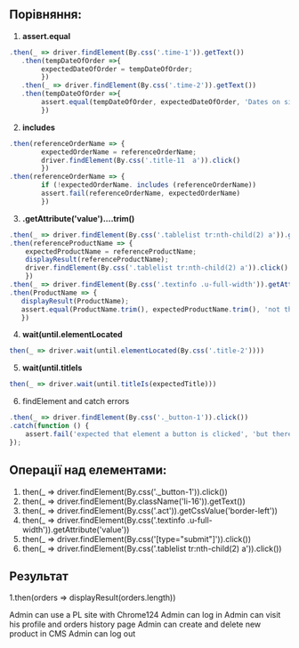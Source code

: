 ## Порівняння:

1. **assert.equal**
```js
.then(_ => driver.findElement(By.css('.time-1')).getText())
   .then(tempDateOfOrder =>{
        expectedDateOfOrder = tempDateOfOrder;
        })
   .then(_ => driver.findElement(By.css('.time-2')).getText())
   .then(tempDateOfOrder =>{
        assert.equal(tempDateOfOrder, expectedDateOfOrder, 'Dates on single order page is not the same')
        })
```
2. **includes**
```js
.then(referenceOrderName => {
        expectedOrderName = referenceOrderName;
        driver.findElement(By.css('.title-11  a')).click()
        })
.then(referenceOrderName => {
        if (!expectedOrderName. includes (referenceOrderName))
        assert.fail(referenceOrderName, expectedOrderName)
        })
```
3. **.getAttribute('value')....trim()**
```js
.then(_ => driver.findElement(By.css('.tablelist tr:nth-child(2) a')).getText())
.then(referenceProductName => {
    expectedProductName = referenceProductName;
    displayResult(referenceProductName);
    driver.findElement(By.css('.tablelist tr:nth-child(2) a')).click()
    })
.then(_ => driver.findElement(By.css('.textinfo .u-full-width')).getAttribute('value'))
.then(ProductName => {
   displayResult(ProductName);
   assert.equal(ProductName.trim(), expectedProductName.trim(), 'not that value, bitch')
   })
```
4. **wait(until.elementLocated**
```js
then(_ => driver.wait(until.elementLocated(By.css('.title-2'))))
```
5. **wait(until.titleIs**
```js
then(_ => driver.wait(until.titleIs(expectedTitle)))
```
6. findElement and catch errors
```js
.then(_ => driver.findElement(By.css('._button-1')).click())
.catch(function () {
    assert.fail('expected that element a button is clicked', 'but there is no element on this page') // text fields
});
```


## Операції над елементами:
1. then(_ => driver.findElement(By.css('._button-1')).click())
2. then(_ => driver.findElement(By.className('li-16')).getText())
3. then(_ => driver.findElement(By.css('.act')).getCssValue('border-left'))
4. then(_ => driver.findElement(By.css('.textinfo .u-full-width')).getAttribute('value'))
5. then(_ => driver.findElement(By.css('[type="submit"]')).click())
6. then(_ => driver.findElement(By.css('.tablelist tr:nth-child(2) a')).click())

## Результат
1.then(orders => displayResult(orders.length))



Admin can use a PL site with Chrome124
Admin can log in
Admin can visit his profile and orders history page
Admin can create and delete new product in CMS
Admin can log out